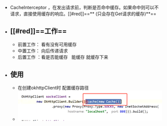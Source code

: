- CacheInterceptor ，在发出请求前，判断是否命中缓存。如果命中则可以不请求，直接使用缓存的响应。[[#red]]==** (只会存在Get请求的缓存)**==
- ## [[#red]]==**工作**==
	- 前置工作： 看有没有可用缓存
	- 中置工作： 向后传递请求
	- 后置工作 ：看是否能缓存   能缓存 就缓存下来
- ## 使用
	- 在创建okhttpClient时 配置缓存路径
	- ![image.png](../assets/image_1689932729164_0.png)